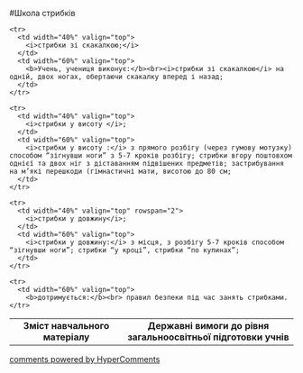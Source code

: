<div id="hypercomments_widget" class="js-hypercomments-widget invisible"></div>

#Школа стрибків

<table>
  <body>
    <tr>
      <td width="40%" align="center" valign="top">
        <b>Зміст навчального матеріалу</b>
      </td>
      <td width="60%" align="center" valign="top">
        <b>Державні вимоги до рівня загальноосвітньої підготовки учнів</b>
      </td>
    </tr>

    <tr>
      <td width="40%" valign="top">
        <i>стрибки зі скакалкою;</i>
      </td>
      <td width="60%" valign="top">
        <b>Учень, учениця виконує:</b><br><i>стрибки зі скакалкою</i> на одній, двох ногах, обертаючи скакалку вперед і назад;
      </td>
    </tr>

    <tr>
      <td width="40%" valign="top">
        <i>стрибки у висоту </i>;
      </td>
      <td width="60%" valign="top">
        <i>стрибки у висоту :</i> з прямого розбігу (через гумову мотузку) способом “зігнувши ноги” з 5-7 кроків розбігу; стрибки вгору поштовхом однієї та двох ніг з діставанням підвішених предметів; застрибування на м’які перешкоди (гімнастичні мати, висотою до 80 см;
      </td>
    </tr>

    <tr>
      <td width="40%" valign="top" rowspan="2">
        <i>стрибки у довжину</i>;
      </td>
      <td width="60%" valign="top">
        <i>стрибки у довжину:</i> з місця, з розбігу 5-7 кроків способом “зігнувши ноги”; стрибки “у кроці”, стрибки “по купинах”;
      </td>
    </tr>

    <tr>
      <td width="60%" valign="top">
        <b>дотримується:</b><br> правил безпеки під час занять стрибками.
    </tr>
  </body>
</table>

<div class="js-hypercomments-container">
    <a href="http://hypercomments.com" class="hc-link" title="comments widget">comments powered by HyperComments</a>
</div>